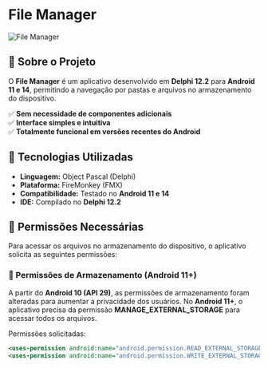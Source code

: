 # File Manager

![File Manager](https://user-images.githubusercontent.com/34917070/169325401-d6fda991-96b1-437c-a1ce-edfd0a6d4cee.png)

## 📌 Sobre o Projeto

O **File Manager** é um aplicativo desenvolvido em **Delphi 12.2** para **Android 11 e 14**, permitindo a navegação por pastas e arquivos no armazenamento do dispositivo.  

✅ **Sem necessidade de componentes adicionais**  
✅ **Interface simples e intuitiva**  
✅ **Totalmente funcional em versões recentes do Android**  

## 🚀 Tecnologias Utilizadas

- **Linguagem:** Object Pascal (Delphi)  
- **Plataforma:** FireMonkey (FMX)  
- **Compatibilidade:** Testado no **Android 11 e 14**  
- **IDE:** Compilado no **Delphi 12.2**  

## 🔐 Permissões Necessárias

Para acessar os arquivos no armazenamento do dispositivo, o aplicativo solicita as seguintes permissões:

### 📁 Permissões de Armazenamento (Android 11+)
A partir do **Android 10 (API 29)**, as permissões de armazenamento foram alteradas para aumentar a privacidade dos usuários. No **Android 11+**, o aplicativo precisa da permissão **MANAGE_EXTERNAL_STORAGE** para acessar todos os arquivos.

Permissões solicitadas:  
```xml
<uses-permission android:name="android.permission.READ_EXTERNAL_STORAGE"/>
<uses-permission android:name="android.permission.WRITE_EXTERNAL_STORAGE"/>
